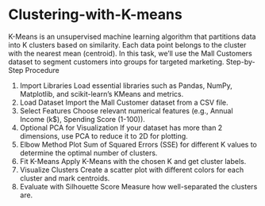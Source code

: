 # Clustering-with-K-means
K-Means is an unsupervised machine learning algorithm that partitions data into K clusters based on similarity. Each data point belongs to the cluster with the nearest mean (centroid). In this task, we’ll use the Mall Customers dataset to segment customers into groups for targeted marketing.
Step-by-Step Procedure
1. Import Libraries
Load essential libraries such as Pandas, NumPy, Matplotlib, and scikit-learn’s KMeans and metrics.
2. Load Dataset
Import the Mall Customer dataset from a CSV file.
3. Select Features
Choose relevant numerical features (e.g., Annual Income (k$), Spending Score (1-100)).
4. Optional PCA for Visualization
If your dataset has more than 2 dimensions, use PCA to reduce it to 2D for plotting.
5. Elbow Method
Plot Sum of Squared Errors (SSE) for different K values to determine the optimal number of clusters.
6. Fit K-Means
Apply K-Means with the chosen K and get cluster labels.
7. Visualize Clusters
Create a scatter plot with different colors for each cluster and mark centroids.
8. Evaluate with Silhouette Score
Measure how well-separated the clusters are.
